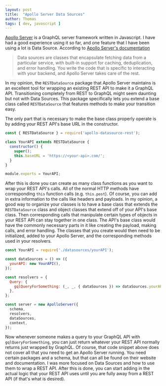 ```yaml
---
layout: post
title:  "Apollo Server Data Sources"
author: Thomas
tags: [ dev, javascript ]
---
```

[Apollo Server](https://www.apollographql.com/docs/apollo-server/) is a GraphQL server framework written in Javascript. I have had a good experience using it so far, and one feature that I have been using a lot is Data Source. According to [Apollo Server's documentation](https://www.apollographql.com/docs/apollo-server/data/data-sources/)

>Data sources are classes that encapsulate fetching data from a particular service, with built-in support for caching, deduplication, and error handling. You write the code that is specific to interacting with your backend, and Apollo Server takes care of the rest.

In my opinion, the `RESTDataSource` package that Apollo Server maintains is an excellent tool for wrapping an existing REST API to make it a GraphQL API. Transitioning completely from REST to GraphQL might seem daunting but not with Data Sources. This package specifically lets you extend a base class called `RESTDataSource` that features methods to make your transition easy.

The only part that is necessary to make the base class properly operate is by adding your REST API's base URL in the constructor.
```javascript
const { RESTDataSource } = require('apollo-datasource-rest');

class YourAPI extends RESTDataSource {
  constructor() {
    super();
    this.baseURL = 'https://<your-api>.com/';
  }
}

module.exports = YourAPI;
```

After this is done you can create as many class functions as you want to wrap your REST API's calls. All of the normal HTTP methods have corresponding `this` function calls (e.g. `this.post`). Of course, you can add in extra information to the calls like headers and payloads. In my opinion, a good way to organize your classes is to have a base class that extends the `RESTDataSource` class and object classes that extend off of your API's base class. Then corresponding calls that manipulate certain types of objects in your REST API can stay together in one class. The API's base class would have the commonly necessary parts in it like creating the payload, making calls, and error handling. The classes that you create would then need to be initialized, added to your Apollo Server, and the corresponding methods used in your resolvers.

```javascript
const YourAPI = require('./datasources/yourAPI');

const dataSources = () => ({
  yourAPI: new YourAPI(),
});

const resolvers = {
  Query: {
    gqlQueryForSomething: (_, _, { dataSources }) => dataSources.yourAPI.correspondingFunction(),
  },
};

const server = new ApolloServer({
  schema,
  resolvers,
  dataSources,
  context,
});
```

Now whenever someone makes a query to your GraphQL API with `gqlQueryForSomething`, you can just return whatever your REST API normally returns just wrapped by GraphQL. Of course, that code snippet above does not cover all that you need to get an Apollo Server running. You need certain packages and a schema, but that can all be found on their website and documentation. I was more focused on Data Sources and how to use them to wrap a REST API. After this is done, you can start adding in the actual logic that your REST API uses until you are fully away from a REST API (if that's what is desired).
